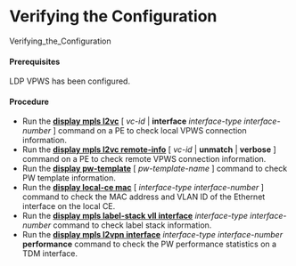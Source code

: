 Verifying the Configuration
===========================

Verifying_the_Configuration

#### Prerequisites

LDP VPWS has been configured.


#### Procedure

* Run the [**display mpls l2vc**](cmdqueryname=display+mpls+l2vc) [ *vc-id* | **interface** *interface-type interface-number* ] command on a PE to check local VPWS connection information.
* Run the [**display mpls l2vc remote-info**](cmdqueryname=display+mpls+l2vc+remote-info) [ *vc-id* | **unmatch** | **verbose** ] command on a PE to check remote VPWS connection information.
* Run the [**display pw-template**](cmdqueryname=display+pw-template) [ *pw-template-name* ] command to check PW template information.
* Run the [**display local-ce mac**](cmdqueryname=display+local-ce+mac) [ *interface-type* *interface-number* ] command to check the MAC address and VLAN ID of the Ethernet interface on the local CE.
* Run the [**display mpls label-stack vll interface**](cmdqueryname=display+mpls+label-stack+vll+interface) *interface-type* *interface-number* command to check label stack information.
* Run the [**display mpls l2vpn interface**](cmdqueryname=display+mpls+l2vpn+interface) *interface-type* *interface-number* **performance** command to check the PW performance statistics on a TDM interface.